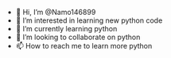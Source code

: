 - 👋 Hi, I’m @Namo146899
- 👀 I’m interested in learning new python code
- 🌱 I’m currently learning python
- 💞️ I’m looking to collaborate on python
- 📫 How to reach me to learn more python

<!---
Namo146899/Namo146899 is a ✨ special ✨ repository because its `README.md` (this file) appears on your GitHub profile.
You can click the Preview link to take a look at your changes.
--->
